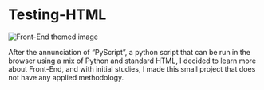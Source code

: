 # Testing-HTML
<!DOCTYPE html>
<html lang="en">
    <body>
        <section>
            <img src="https://www.datocms-assets.com/14946/1590690690-front-end.jpg" alt="Front-End themed image" max-width: 500px margin: 5px>
            <br>
            <p text-align: justify max-width: 500px padding: 5px>After the annunciation of “PyScript”, a python script that can be run in the browser using a mix of Python and standard HTML, I decided to learn more about Front-End, and with initial studies, I made this small project that does not have any applied methodology.
            </p>
        </section>
    </body>
</html>
